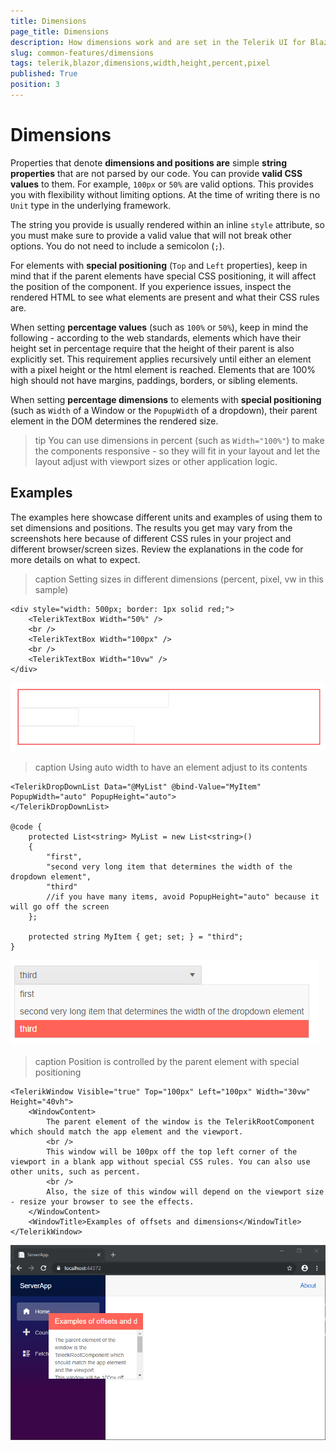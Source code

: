 ```yaml
---
title: Dimensions
page_title: Dimensions
description: How dimensions work and are set in the Telerik UI for Blazor component suite.
slug: common-features/dimensions
tags: telerik,blazor,dimensions,width,height,percent,pixel
published: True
position: 3
---
```


# Dimensions

Properties that denote **dimensions and positions are** simple **string properties** that are not parsed by our code. You can provide **valid CSS values** to them. For example, `100px` or `50%` are valid options. This provides you with flexibility without limiting options. At the time of writing there is no `Unit` type in the underlying framework.

The string you provide is usually rendered within an inline `style` attribute, so you must make sure to provide a valid value that will not break other options. You do not need to include a semicolon (`;`).

For elements with **special positioning** (`Top` and `Left` properties), keep in mind that if the parent elements have special CSS positioning, it will affect the position of the component. If you experience issues, inspect the rendered HTML to see what elements are present and what their CSS rules are.

When setting **percentage values** (such as `100%` or `50%`), keep in mind the following - according to the web standards, elements which have their height set in percentage require that the height of their parent is also explicitly set. This requirement applies recursively until either an element with a pixel height or the html element is reached. Elements that are 100% high should not have margins, paddings, borders, or sibling elements.

When setting **percentage dimensions** to elements with **special positioning** (such as `Width` of a Window or the `PopupWidth` of a dropdown), their parent element in the DOM determines the rendered size.

>tip You can use dimensions in percent (such as `Width="100%"`) to make the components responsive - so they will fit in your layout and let the layout adjust with viewport sizes or other application logic.

## Examples

The examples here showcase different units and examples of using them to set dimensions and positions. The results you get may vary from the screenshots here because of different CSS rules in your project and different browser/screen sizes. Review the explanations in the code for more details on what to expect.

>caption Setting sizes in different dimensions (percent, pixel, vw in this sample)

````CSHTML
<div style="width: 500px; border: 1px solid red;">
    <TelerikTextBox Width="50%" />
    <br />
    <TelerikTextBox Width="100px" />
    <br />
    <TelerikTextBox Width="10vw" />
</div>
````

![](images/basic-width-settings.png)


>caption Using auto width to have an element adjust to its contents

````CSHTML
<TelerikDropDownList Data="@MyList" @bind-Value="MyItem" PopupWidth="auto" PopupHeight="auto">
</TelerikDropDownList>

@code {
    protected List<string> MyList = new List<string>() 
    {
        "first",
        "second very long item that determines the width of the dropdown element",
        "third"
        //if you have many items, avoid PopupHeight="auto" because it will go off the screen
    };

    protected string MyItem { get; set; } = "third";
}
````

![](images/auto-size-for-dropdown.png)



>caption Position is controlled by the parent element with special positioning

````CSHTML
<TelerikWindow Visible="true" Top="100px" Left="100px" Width="30vw" Height="40vh">
    <WindowContent>
        The parent element of the window is the TelerikRootComponent which should match the app element and the viewport.
        <br />
        This window will be 100px off the top left corner of the viewport in a blank app without special CSS rules. You can also use other units, such as percent.
        <br />
        Also, the size of this window will depend on the viewport size - resize your browser to see the effects.
    </WindowContent>
    <WindowTitle>Examples of offsets and dimensions</WindowTitle>
</TelerikWindow>
````


![](images/parent-element-offset.png)

